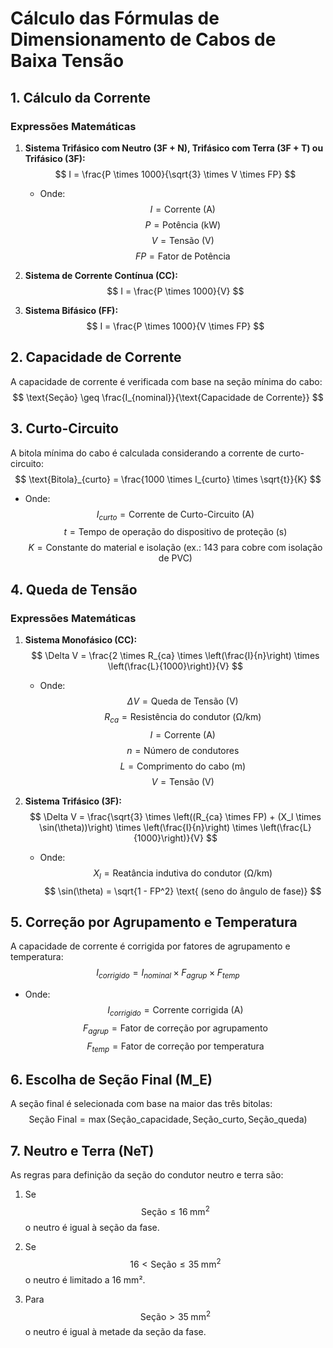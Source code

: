 <script type="text/x-mathjax-config">
MathJax.Hub.Config({
    tex2jax: {
        inlineMath: [['$$','$$'], ['\\(','\\)']],
        skipTags: ['script', 'noscript', 'style', 'textarea', 'pre'] // removed 'code' entry
    }
});
MathJax.Hub.Queue(function() {
    var all = MathJax.Hub.getAllJax(), i;
    for(i = 0; i < all.length; i += 1) {
        all[i].SourceElement().parentNode.className += ' has-jax';
    }
});
</script> 
<script type="text/javascript" src="https://cdnjs.cloudflare.com/ajax/libs/mathjax/2.7.4/MathJax.js?config=TeX-AMS_HTML-full"></script>

# Cálculo das Fórmulas de Dimensionamento de Cabos de Baixa Tensão

## 1. Cálculo da Corrente

### Expressões Matemáticas

1. **Sistema Trifásico com Neutro (3F + N), Trifásico com Terra (3F + T) ou Trifásico (3F):**
   $$
   I = \frac{P \times 1000}{\sqrt{3} \times V \times FP}
   $$
   - Onde:
     $$
     I = \text{Corrente (A)}
     $$
     $$
     P = \text{Potência (kW)}
     $$
     $$
     V = \text{Tensão (V)}
     $$
     $$
     FP = \text{Fator de Potência}
     $$

2. **Sistema de Corrente Contínua (CC):**
   $$
   I = \frac{P \times 1000}{V}
   $$

3. **Sistema Bifásico (FF):**
   $$
   I = \frac{P \times 1000}{V \times FP}
   $$

## 2. Capacidade de Corrente

A capacidade de corrente é verificada com base na seção mínima do cabo:
$$
\text{Seção} \geq \frac{I_{nominal}}{\text{Capacidade de Corrente}}
$$

## 3. Curto-Circuito

A bitola mínima do cabo é calculada considerando a corrente de curto-circuito:
$$
\text{Bitola}_{curto} = \frac{1000 \times I_{curto} \times \sqrt{t}}{K}
$$
- Onde:
  $$
  I_{curto} = \text{Corrente de Curto-Circuito (A)}
  $$
  $$
  t = \text{Tempo de operação do dispositivo de proteção (s)}
  $$
  $$
  K = \text{Constante do material e isolação (ex.: 143 para cobre com isolação de PVC)}
  $$

## 4. Queda de Tensão

### Expressões Matemáticas

1. **Sistema Monofásico (CC):**
   $$
   \Delta V = \frac{2 \times R_{ca} \times \left(\frac{I}{n}\right) \times \left(\frac{L}{1000}\right)}{V}
   $$
   - Onde:
     $$
     \Delta V = \text{Queda de Tensão (V)}
     $$
     $$
     R_{ca} = \text{Resistência do condutor (Ω/km)}
     $$
     $$
     I = \text{Corrente (A)}
     $$
     $$
     n = \text{Número de condutores}
     $$
     $$
     L = \text{Comprimento do cabo (m)}
     $$
     $$
     V = \text{Tensão (V)}
     $$

2. **Sistema Trifásico (3F):**
   $$
   \Delta V = \frac{\sqrt{3} \times \left((R_{ca} \times FP) + (X_l \times \sin(\theta))\right) \times \left(\frac{I}{n}\right) \times \left(\frac{L}{1000}\right)}{V}
   $$
   - Onde:
     $$
     X_l = \text{Reatância indutiva do condutor (Ω/km)}
     $$
     $$
     \sin(\theta) = \sqrt{1 - FP^2} \text{ (seno do ângulo de fase)}
     $$

## 5. Correção por Agrupamento e Temperatura

A capacidade de corrente é corrigida por fatores de agrupamento e temperatura:
$$
I_{corrigido} = I_{nominal} \times F_{agrup} \times F_{temp}
$$
- Onde:
  $$
  I_{corrigido} = \text{Corrente corrigida (A)}
  $$
  $$
  F_{agrup} = \text{Fator de correção por agrupamento}
  $$
  $$
  F_{temp} = \text{Fator de correção por temperatura}
  $$

## 6. Escolha de Seção Final (M_E)

A seção final é selecionada com base na maior das três bitolas:
$$\text{Seção Final} = \max(\text{Seção_capacidade}, \text{Seção_curto}, \text{Seção_queda})$$

## 7. Neutro e Terra (NeT)

As regras para definição da seção do condutor neutro e terra são:

1. Se 
   $$
   \text{Seção} \leq 16 \; \text{mm}^2
   $$ 
   o neutro é igual à seção da fase.
   
2. Se 
   $$
   16 < \text{Seção} \leq 35 \; \text{mm}^2
   $$
   o neutro é limitado a 16 mm².

3. Para 
   $$
   \text{Seção} > 35 \; \text{mm}^2
   $$
   o neutro é igual à metade da seção da fase.
